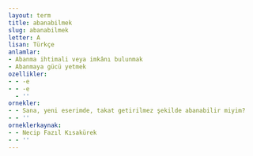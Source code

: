 ```yaml
---
layout: term
title: abanabilmek
slug: abanabilmek
letter: A
lisan: Türkçe
anlamlar:
- Abanma ihtimali veya imkânı bulunmak
- Abanmaya gücü yetmek
ozellikler:
- - -e
- - -e
  - ''
ornekler:
- - Sana, yeni eserimde, takat getirilmez şekilde abanabilir miyim?
- - ''
orneklerkaynak:
- - Necip Fazıl Kısakürek
- - ''
---
```

